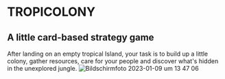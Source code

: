 # TROPICOLONY
## A little card-based strategy game 
After landing on an empty tropical Island, your task is to build up a little colony, gather resources, care for your people and discover what's hidden in the unexplored jungle. 
 ![Bildschirmfoto 2023-01-09 um 13 47 06](https://user-images.githubusercontent.com/115007480/211311524-2a1a7c50-8a1e-4d2a-a9bd-81367d553803.png)
